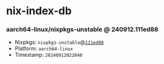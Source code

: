 # nix-index-db
### aarch64-linux/nixpkgs-unstable @ 240912.111ed88
- Nixpkgs: `nixpkgs-unstable`@[`111ed88`](https://github.com/NixOS/nixpkgs/commit/111ed8812c10d7dc3017de46cbf509600c93f551)
- Platform: `aarch64-linux`
- Timestamp: `20240912022840`
